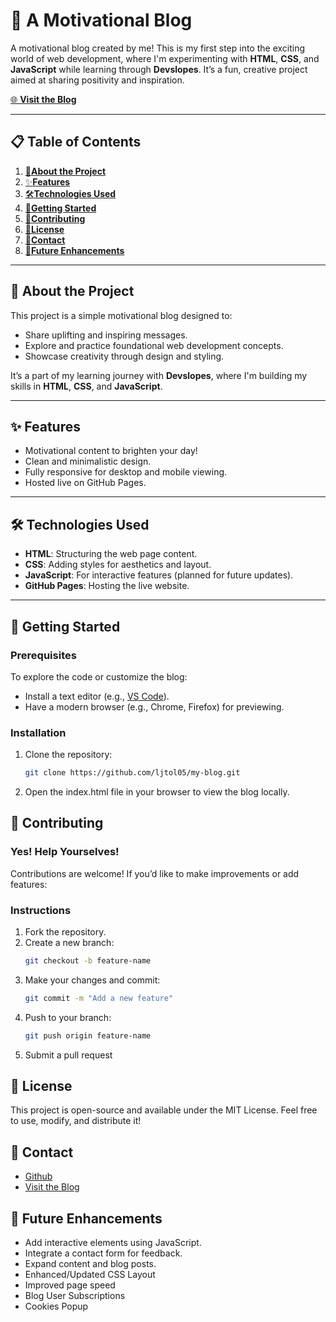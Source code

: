 # 🌟 A Motivational Blog

A motivational blog created by me! This is my first step into the exciting world of web development, where I'm experimenting with **HTML**, **CSS**, and **JavaScript** while learning through **Devslopes**. It’s a fun, creative project aimed at sharing positivity and inspiration.

[🌐 **Visit the Blog**](http://ljtol05.github.io/my-blog/)

---

## 📋 Table of Contents
1. [📖**About the Project**](#-about-the-project)
2. [✨**Features**](#-features)
3. [🛠️**Technologies Used**](#-technologies-used)
4. [🚀**Getting Started**](#-getting-started)
5. [🤝**Contributing**](#-contributing)
6. [📜**License**](#-license)
7. [📧**Contact**](#-contact)
8. [🌟**Future Enhancements**](#-future-enhancements)

---

## 📖 About the Project

This project is a simple motivational blog designed to:
- Share uplifting and inspiring messages.
- Explore and practice foundational web development concepts.
- Showcase creativity through design and styling.

It’s a part of my learning journey with **Devslopes**, where I'm building my skills in **HTML**, **CSS**, and **JavaScript**.

---

## ✨ Features
- Motivational content to brighten your day!
- Clean and minimalistic design.
- Fully responsive for desktop and mobile viewing.
- Hosted live on GitHub Pages.

---

## 🛠️ Technologies Used
- **HTML**: Structuring the web page content.
- **CSS**: Adding styles for aesthetics and layout.
- **JavaScript**: For interactive features (planned for future updates).
- **GitHub Pages**: Hosting the live website.

---

## 🚀 Getting Started
### Prerequisites
To explore the code or customize the blog:
- Install a text editor (e.g., [VS Code](https://code.visualstudio.com/)).
- Have a modern browser (e.g., Chrome, Firefox) for previewing.

### Installation
1. Clone the repository:
   ```bash
   git clone https://github.com/ljtol05/my-blog.git
2. Open the index.html file in your browser to view the blog locally.

## 🤝 Contributing
### Yes! Help Yourselves!
Contributions are welcome! If you’d like to make improvements or add features:
### Instructions
1.	Fork the repository.
2. Create a new branch:
   ```bash
   git checkout -b feature-name
3. Make your changes and commit:
   ```bash
   git commit -m "Add a new feature"
4. Push to your branch:
   ```bash
   git push origin feature-name
5. Submit a pull request

## 📜 License
This project is open-source and available under the MIT License. Feel free to use, modify, and distribute it!

## 📧 Contact
- [Github](https://github.com/ljtol05)
- [Visit the Blog](http://ljtol05.github.io/my-blog/)

## 🌟 Future Enhancements
- Add interactive elements using JavaScript.
- Integrate a contact form for feedback.
- Expand content and blog posts.
- Enhanced/Updated CSS Layout
- Improved page speed
- Blog User Subscriptions
- Cookies Popup
